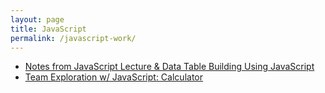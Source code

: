 ```yaml
---
layout: page
title: JavaScript 
permalink: /javascript-work/
---
```


- [Notes from JavaScript Lecture & Data Table Building Using JavaScript](https://rey444.github.io/shreya/t1notes/2022/09/25/js-tutorial.html)
- [Team Exploration w/ JavaScript: Calculator](https://rey444.github.io/shreya/tri1/2022/09/25/js-calculator.html)